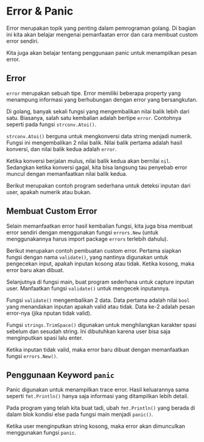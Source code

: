 # Error & Panic

Error merupakan topik yang penting dalam pemrograman golang. Di bagian ini kita akan belajar mengenai pemanfaatan error dan cara membuat custom error sendiri.

Kita juga akan belajar tentang penggunaan panic untuk menampilkan pesan error.

## Error

`error` merupakan sebuah tipe. Error memiliki beberapa property yang menampung informasi yang berhubungan dengan error yang bersangkutan.

Di golang, banyak sekali fungsi yang mengembalikan nilai balik lebih dari satu. Biasanya, salah satu kembalian adalah bertipe `error`. Contohnya seperti pada fungsi `strconv.Atoi()`.

`strconv.Atoi()` berguna untuk mengkonversi data string menjadi numerik. Fungsi ini mengembalikan 2 nilai balik. Nilai balik pertama adalah hasil konversi, dan nilai balik kedua adalah `error`.

Ketika konversi berjalan mulus, nilai balik kedua akan bernilai `nil`. Sedangkan ketika konversi gagal, kita bisa langsung tau penyebab error muncul dengan memanfaatkan nilai balik kedua.

Berikut merupakan contoh program sederhana untuk deteksi inputan dari user, apakah numerik atau bukan.

## Membuat Custom Error

Selain memanfaatkan error hasil kembalian fungsi, kita juga bisa membuat error sendiri dengan menggunakan fungsi `errors.New` (untuk menggunakannya harus import package `errors` terlebih dahulu).

Berikut merupakan contoh pembuatan custom error. Pertama siapkan fungsi dengan nama `validate()`, yang nantinya digunakan untuk pengecekan input, apakah inputan kosong atau tidak. Ketika kosong, maka error baru akan dibuat.

Selanjutnya di fungsi main, buat program sederhana untuk capture inputan user. Manfaatkan fungsi `validate()` untuk mengecek inputannya.

Fungsi `validate()` mengembalikan 2 data. Data pertama adalah nilai `bool` yang menandakan inputan apakah valid atau tidak. Data ke-2 adalah pesan error-nya (jika nputan tidak valid).

Fungsi `strings.TrimSpace()` digunakan untuk menghilangkan karakter spasi sebelum dan sesudah string. Ini dibutuhkan karena user bisa saja menginputkan spasi lalu enter.

Ketika inputan tidak valid, maka error baru dibuat dengan memanfaatkan fungsi `errors.New()`.

## Penggunaan Keyword `panic`

Panic digunakan untuk menampilkan trace error. Hasil keluarannya sama seperti `fmt.Println()` hanya saja informasi yang ditampilkan lebih detail.

Pada program yang telah kita buat tadi, ubah `fmt.Println()` yang berada di dalam blok kondisi else pada fungsi main menjadi `panic()`.

Ketika user menginputkan string kosong, maka error akan dimunculkan menggunakan fungsi `panic`.
